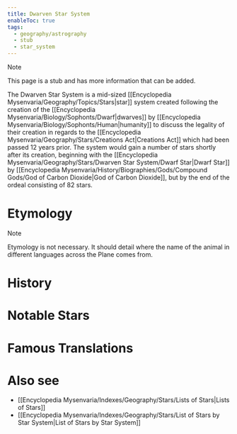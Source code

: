 ```yaml
---
title: Dwarven Star System
enableToc: true
tags:
  - geography/astrography
  - stub
  - star_system
---
```


> [!note]
> This page is a stub and has more information that can be added.

The Dwarven Star System is a mid-sized [[Encyclopedia Mysenvaria/Geography/Topics/Stars|star]] system created following the creation of the [[Encyclopedia Mysenvaria/Biology/Sophonts/Dwarf|dwarves]] by [[Encyclopedia Mysenvaria/Biology/Sophonts/Human|humanity]] to discuss the legality of their creation in regards to the [[Encyclopedia Mysenvaria/Geography/Stars/Creations Act|Creations Act]] which had been passed 12 years prior. The system would gain a number of stars shortly after its creation, beginning with the [[Encyclopedia Mysenvaria/Geography/Stars/Dwarven Star System/Dwarf Star|Dwarf Star]] by [[Encyclopedia Mysenvaria/History/Biographies/Gods/Compound Gods/God of Carbon Dioxide|God of Carbon Dioxide]], but by the end of the ordeal consisting of 82 stars.
# Etymology

> [!note]
> Etymology is not necessary. It should detail where the name of the animal in different languages across the Plane comes from.
# History

# Notable Stars

# Famous Translations

# Also see
- [[Encyclopedia Mysenvaria/Indexes/Geography/Stars/Lists of Stars|Lists of Stars]]
- [[Encyclopedia Mysenvaria/Indexes/Geography/Stars/List of Stars by Star System|List of Stars by Star System]]
